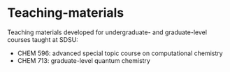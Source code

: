 # Teaching-materials
Teaching materials developed for undergraduate- and graduate-level courses taught at SDSU:
- CHEM 596: advanced special topic course on computational chemistry
- CHEM 713: graduate-level quantum chemistry
